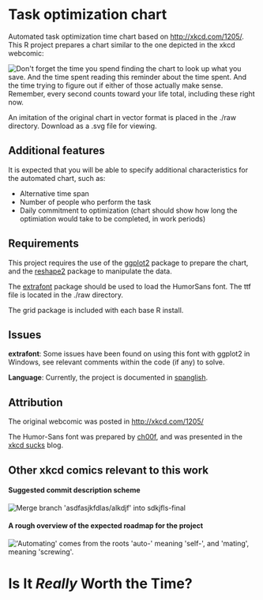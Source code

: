 Task optimization chart
=======================

Automated task optimization time chart based on http://xkcd.com/1205/. This R project prepares a chart similar to the one depicted in the xkcd webcomic:

![](http://imgs.xkcd.com/comics/is_it_worth_the_time.png "Don't forget the time you spend finding the chart to look up what you save. And the time spent reading this reminder about the time spent. And the time trying to figure out if either of those actually make sense. Remember, every second counts toward your life total, including these right now.")

An imitation of the original chart in vector format is placed in the ./raw directory. Download as a .svg file for viewing.

Additional features
-------------------

It is expected that you will be able to specify additional characteristics for the automated chart, such as:

- Alternative time span
- Number of people who perform the task
- Daily commitment to optimization (chart should show how long the optimiation would take to be completed, in work periods)


Requirements
----------------------------------------
This project requires the use of the [ggplot2](https://github.com/hadley/ggplot2) package to prepare the chart, and the [reshape2](https://github.com/hadley/reshape) package to manipulate the data.

The [extrafont](https://github.com/wch/extrafont) package should be used to load the HumorSans font. The ttf file is located in the ./raw directory.

The grid package is included with each base R install.


Issues
------------------------------------------
**extrafont**: Some issues have been found on using this font with ggplot2 in Windows, see relevant comments within the code (if any) to solve.

**Language**: Currently, the project is documented in [spanglish](https://en.wikipedia.org/wiki/Spanglish).


Attribution
-------------------------------------------
The original webcomic was posted in http://xkcd.com/1205/

The Humor-Sans font was prepared by [ch00f](http://antiyawn.com/uploads/Humor-Sans.ttf), and was presented in the [xkcd sucks](http://xkcdsucks.blogspot.com/2009/03/xkcdsucks-is-proud-to-present-humor.html) blog.


Other xkcd comics relevant to this work
----------------------------------------

#### Suggested commit description scheme
![](http://imgs.xkcd.com/comics/git_commit.png "Merge branch 'asdfasjkfdlas/alkdjf' into sdkjfls-final")

#### A rough overview of the expected roadmap for the project
![](http://imgs.xkcd.com/comics/automation.png "'Automating' comes from the roots 'auto-' meaning 'self-', and 'mating', meaning 'screwing'.")



# Is It *Really* Worth the Time?
